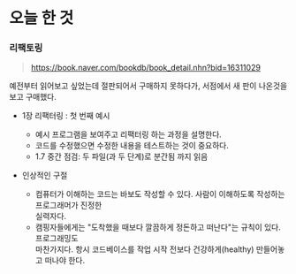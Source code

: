 # 오늘 한 것

### 리팩토링

> https://book.naver.com/bookdb/book_detail.nhn?bid=16311029

예전부터 읽어보고 싶었는데 절판되어서 구매하지 못하다가, 서점에서 새 판이 나온것을 보고 구매했다.<br>

- 1장 리팩터링 : 첫 번째 예시

  - 예시 프로그램을 보여주고 리팩터링 하는 과정을 설명한다.
  - 코드를 수정했으면 수정한 내용을 테스트하는 것이 중요하다.
  - 1.7 중간 점검: 두 파일(과 두 단계)로 분간됨 까지 읽음

- 인상적인 구절
  - 컴퓨터가 이해하는 코드는 바보도 작성할 수 있다. 사람이 이해하도록 작성하는 프로그래머가 진정한<br> 실력자다.
  - 캠핑자들에게는 "도착했을 때보다 깔끔하게 정돈하고 떠난다"는 규칙이 있다. 프로그래밍도<br> 마찬가지다. 항시 코드베이스를 작업 시작 전보다 건강하게(healthy) 만들어놓고 떠나야 한다.
